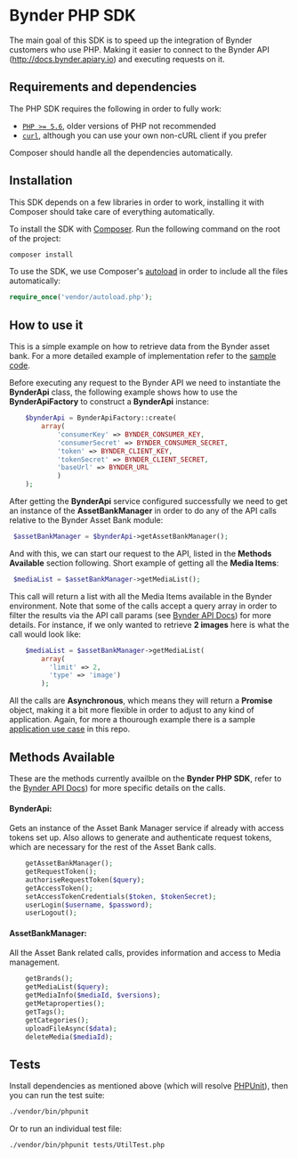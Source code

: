 # Bynder PHP SDK

The main goal of this SDK is to speed up the integration of Bynder customers who use PHP. Making it easier to connect to the Bynder API (http://docs.bynder.apiary.io) and executing requests on it.

## Requirements and dependencies

The PHP SDK requires the following in order to fully work:

- [`PHP >= 5.6`](https://secure.php.net/manual/en/book.curl.php), older versions of PHP not recommended
- [`curl`](https://secure.php.net/manual/en/book.curl.php), although you can use your own non-cURL client if you prefer

Composer should handle all the dependencies automatically.

## Installation

This SDK depends on a few libraries in order to work, installing it with Composer should take care of everything automatically. 

To install the SDK with [Composer](http://getcomposer.org/). Run the following command on the root of the project:

```bash
composer install
```

To use the SDK, we use Composer's [autoload](https://getcomposer.org/doc/00-intro.md#autoloading) in order to include all the files automatically:

```php
require_once('vendor/autoload.php');
```

## How to use it

This is a simple example on how to retrieve data from the Bynder asset bank. For a more detailed example of implementation refer to the [sample code](https://github.com/Bynder/bynder-php-sdk/blob/develop/sample/sample.php).

Before executing any request to the Bynder API we need to instantiate the **BynderApi** class, the following example shows how to use the **BynderApiFactory** to construct a **BynderApi** instance:
```php
    $bynderApi = BynderApiFactory::create(
        array(
            'consumerKey' => BYNDER_CONSUMER_KEY,
            'consumerSecret' => BYNDER_CONSUMER_SECRET,
            'token' => BYNDER_CLIENT_KEY,
            'tokenSecret' => BYNDER_CLIENT_SECRET,
            'baseUrl' => BYNDER_URL
            )
    );
```
After getting the **BynderApi** service configured successfully we need to get an instance of the **AssetBankManager** in order to do any of the API calls relative to the Bynder Asset Bank module:

```php
 $assetBankManager = $bynderApi->getAssetBankManager();
```
And with this, we can start our request to the API, listed in the **Methods Available** section following. Short example of getting all the **Media Items**:

```php
 $mediaList = $assetBankManager->getMediaList();
```
This call will return a list with all the Media Items available in the Bynder environment. Note that some of the calls accept a query array in order to filter the results via the API call params (see [Bynder API Docs](http://docs.bynder.apiary.io/)) for more details. 
For instance, if we only wanted to retrieve **2 images** here is what the call would look like:
```php
    $mediaList = $assetBankManager->getMediaList(
        array(
          'limit' => 2,
          'type' => 'image')
        );
```

All the calls are **Asynchronous**, which means they will return a **Promise** object, making it a bit more flexible in order to adjust to any kind of application. 
Again, for more a thourough example there is a sample [application use case](https://github.com/Bynder/bynder-php-sdk/blob/develop/sample/sample.php) in this repo.

## Methods Available
These are the methods currently availble on the **Bynder PHP SDK**, refer to the [Bynder API Docs](http://docs.bynder.apiary.io/)) for more specific details on the calls.

#### BynderApi:
Gets an instance of the Asset Bank Manager service if already with access tokens set up.
Also allows to generate and authenticate request tokens, which are necessary for the rest of
the Asset Bank calls.
```php
    getAssetBankManager();
    getRequestToken();
    authoriseRequestToken($query);
    getAccessToken();
    setAccessTokenCredentials($token, $tokenSecret);
    userLogin($username, $password);
    userLogout();
```


#### AssetBankManager:
All the Asset Bank related calls, provides information and access to 
Media management.
```php
    getBrands();
    getMediaList($query);
    getMediaInfo($mediaId, $versions);
    getMetaproperties();
    getTags();
    getCategories();
    uploadFileAsync($data);
    deleteMedia($mediaId);
```

## Tests

Install dependencies as mentioned above (which will resolve [PHPUnit](http://packagist.org/packages/phpunit/phpunit)), then you can run the test suite:

```bash
./vendor/bin/phpunit
```

Or to run an individual test file:

```bash
./vendor/bin/phpunit tests/UtilTest.php
```
